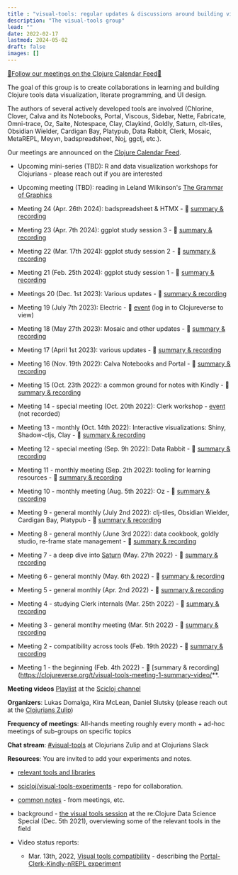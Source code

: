 ```yaml
---
title : "visual-tools: regular updates & discussions around building visual tooling"
description: "The visual-tools group"
lead: ""
date: 2022-02-17
lastmod: 2024-05-02
draft: false
images: []
---
```


[📅Follow our meetings on the Clojure Calendar Feed📅](https://clojureverse.org/t/the-clojure-events-calendar-feed-turns-2/9527)

The goal of this group is to create collaborations in learning and building Clojure tools data visualization, literate programming, and UI design.

The authors of several actively developed tools are involved (Chlorine, Clover, Calva and its Notebooks, Portal, Viscous, Sidebar, Nette, Fabricate, Omni-trace, Oz, Saite, Notespace, Clay, Claykind, Goldly, Saturn, clt-tiles, Obsidian Wielder, Cardigan Bay, Platypub, Data Rabbit, Clerk, Mosaic, MetaREPL, Meyvn, badspreadsheet, Noj, ggclj, etc.).

Our meetings are announced on the [Clojure Calendar Feed](https://clojureverse.org/t/the-clojure-events-calendar-feed-turns-2/).

* Upcoming mini-series (TBD): R and data visualization workshops for Clojurians - please reach out if you are interested

* Upcoming meeting (TBD): reading in Leland Wilkinson's [The Grammar of Graphics](https://link.springer.com/book/10.1007/0-387-28695-0)
* Meeting 24 (Apr. 26th 2024): badspreadsheet & HTMX - :movie_camera: [summary & recording](https://clojureverse.org/t/visual-tools-meeting-24-badspreadsheet-and-htmx-summary-recording/)
* Meeting 23 (Apr. 7th 2024): ggplot study session 3 - :movie_camera: [summary & recording](https://clojureverse.org/t/visual-tools-meeting-23-ggplot-study-session-3-summary-recording/)
* Meeting 22 (Mar. 17th 2024): ggplot study session 2 - :movie_camera: [summary & recording](https://clojureverse.org/t/visual-tools-meeting-22-ggplot-study-session-2-summary-recording/)
* Meeting 21 (Feb. 25th 2024): ggplot study session 1 - :movie_camera: [summary & recording](https://clojureverse.org/t/visual-tools-meeting-21-ggplot-study-session-1-summary-recording/)
* Meetings 20 (Dec. 1st 2023): Various updates - :movie_camera: [summary & recording](https://clojureverse.org/t/visual-tools-meeting-20-various-updates-summary-recording-metarepl-timespace-oracle-meyvn-templates-kindly-clay-claykind/)
* Meeting 19 (July 7th 2023): Electric - :calendar: [event](https://clojureverse.org/t/visual-tools-meeting-19-electric-login-for-details/) (log in to Clojureverse to view)
* Meeting 18 (May 27th 2023): Mosaic and other updates - :movie_camera: [summary & recording](https://clojureverse.org/t/visual-tools-meeting-18-mosaic-and-other-updates-summary-recording/)
* Meeting 17 (April 1st 2023): various updates - :movie_camera: [summary & recording](https://clojureverse.org/t/visual-tools-meeting-17-various-updates-summary-recording/)
* Meeting 16 (Nov. 19th 2022): Calva Notebooks and Portal - :movie_camera: [summary & recording](https://clojureverse.org/t/visual-tools-meeting-16-calva-notebooks-portal-summary-recording/)
* Meeting 15 (Oct. 23th 2022): a common ground for notes with Kindly - :movie_camera: [summary & recording](https://clojureverse.org/t/visual-tools-meeting-15-summary-recording-play-teod-eu-kindly/)
* Meeting 14 - special meeting (Oct. 20th 2022): Clerk workshop - [event](https://clojureverse.org/t/visual-tools-meeting-14-clerk-workshop/) (not recorded)
* Meeting 13 - monthly (Oct. 14th 2022): Interactive visualizations: Shiny, Shadow-cljs, Clay - :movie_camera: [summary & recording](https://clojureverse.org/t/visual-tools-meeting-13-interactive-data-visualizatioon-shiny-clojurescript-bayesian-animations/)
* Meeting 12 - special meeting (Sep. 9h 2022): Data Rabbit - :movie_camera: [summary & recording](https://clojureverse.org/t/clojure-visual-tools-meeting-12-summary-video-data-rabbit/)
* Meeting 11 - monthly meeting (Sep. 2th 2022): tooling for learning resources - :movie_camera: [summary & recording](https://clojureverse.org/t/clojure-visual-tools-meeting-11-summary-video-tooling-for-learning-resources-a-peek-into-data-rabbit/9321)
* Meeting 10 - monthly meeting (Aug. 5th 2022): Oz - :movie_camera: [summary & recording](https://clojureverse.org/t/visual-tools-meeting-10-monthly-meeting-oz/)
* Meeting 9 - general monthly (July 2nd 2022): clj-tiles, Obsidian Wielder, Cardigan Bay, Platypub - :movie_camera: [summary & recording](https://clojureverse.org/t/visual-tools-meeting-9-summary-video-clj-tiles-obsidian-wielder-cardigan-bay-platypub/)
* Meeting 8 - general monthly (June 3rd 2022): data cookbook, goldly studio, re-frame state management - :movie_camera: [summary & recording](https://clojureverse.org/t/visual-tools-meeting-8-summary-video-data-cookbook-goldly-studio-re-frame-state-management/)
* Meeting 7 - a deep dive into [Saturn](https://gitlab.com/clj-editors/saturn) (May. 27th 2022) - :movie_camera: [summary & recording](https://clojureverse.org/t/visual-tools-meeting-7-summary-video/)
* Meeting 6 - general monthly (May. 6th 2022) - :movie_camera: [summary & recording](https://clojureverse.org/t/visual-tools-meeting-6-summary-video/)
* Meeting 5 - general monthly (Apr. 2nd 2022) - :movie_camera: [summary & recording](https://clojureverse.org/t/visual-tools-meeting-5-summary-video/)
* Meeting 4 - studying Clerk internals (Mar. 25th 2022) - :movie_camera: [summary & recording](https://clojureverse.org/t/visual-tools-meeting-4-summary-video/)
* Meeting 3 - general montlhy meeting (Mar. 5th 2022) - :movie_camera: [summary & recording](https://clojureverse.org/t/visual-tools-meeting-3-summary-video/)
* Meeting 2 - compatibility across tools (Feb. 19th 2022) - :movie_camera: [summary & recording](https://clojureverse.org/t/visual-tools-meeting-2-summary-video/)
* Meeting 1 - the beginning (Feb. 4th 2022) - :movie_camera: [summary & recording](https://clojureverse.org/t/visual-tools-meeting-1-summary-video/**.

**Meeting videos**
[Playlist](https://www.youtube.com/playlist?list=PLb_VRZPxjMADovzE7xYIzMr68BHXLVzH3) at the [Scicloj channel](https://www.youtube.com/@SciCloj)

**Organizers**: Lukas Domalga, Kira McLean, Daniel Slutsky (please reach out at the [Clojurians Zulip](https://clojurians.zulipchat.com/))

**Frequency of meetings**: All-hands meeting roughly every month + ad-hoc meetings of sub-groups on specific topics

**Chat stream**: [#visual-tools](https://clojurians.zulipchat.com/#narrow/stream/313390-visual-tools) at Clojurians Zulip and at Clojurians Slack

**Resources**:
You are invited to add your experiments and notes.

* [relevant tools and libraries](https://scicloj.github.io/docs/resources/libs/#visual-tools-literate-programming-and-data-visualization)

* [scicloj/visual-tools-experiments](https://github.com/scicloj/visual-tools-experiments) - repo for collaboration.

* [common notes](https://bit.ly/clj-visual-tools-resources) - from meetings, etc.

* background - [the visual tools session](https://www.youtube.com/watch?v=lqb4XlFI-08&list=PLtw0bWXdq7pNyb2NojSGBnCARRuvLxsAc&index=5) at the re:Clojure Data Science Special (Dec. 5th 2021), overviewing some of the relevant tools in the field

* Video status reports:
  * Mar. 13th, 2022, [Visual tools compatibility](https://www.youtube.com/watch?v=e3M4u1XIVTo) - describing the [Portal-Clerk-Kindly-nREPL experiment](https://github.com/scicloj/visual-tools-experiments/tree/main/portal-clerk-kindly-nrepl-1)
